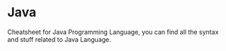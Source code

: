 # Java

Cheatsheet for Java Programming Language, you can find all the syntax and stuff related to Java Language.
